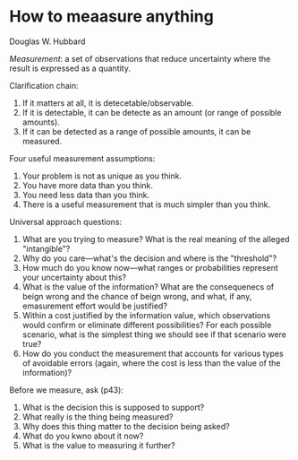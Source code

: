 # How to meaasure anything
Douglas W. Hubbard

*Measurement*: a set of observations that reduce uncertainty where the result is
expressed as a quantity.

Clarification chain:

1. If it matters at all, it is detecetable/observable.
2. If it is detectable, it can be detecte as an amount (or range of possible amounts).
3. If it can be detected as a range of possible amounts, it can be measured.

 Four useful measurement assumptions:

1. Your problem is not as unique as you think.
2. You have more data than you think.
3. You need less data than you think.
4. There is a useful measurement that is much simpler than you think.

Universal approach questions:

1. What are you trying to measure? What is the real meaning of the alleged
   "intangible"?
2. Why do you care—what's the decision and where is the "threshold"?
3. How much do you know now—what ranges or probabilities represent your
   uncertainty about this?
4. What is the value of the information? What are the consequenecs of beign
   wrong and the chance of beign wrong, and what, if any, emasurement effort
   would be justified?
5. Within a cost justified by the information value, which observations would
   confirm or eliminate different possibilities? For each possible scenario,
   what is the simplest thing we should see if that scenario were true?
6. How do you conduct the measurement that accounts for various types of
   avoidable errors (again, where the cost is less than the value of the
   information)?


Before we measure, ask (p43):

1. What is the decision this is supposed to support?
2. What really is the thing being measured?
3. Why does this thing matter to the decision being asked?
4. What do you kwno about it now?
5. What is the value to measuring it further?


